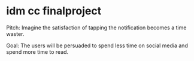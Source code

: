 # idm cc finalproject

Pitch: Imagine the satisfaction of tapping the notification becomes a time waster.

Goal: The users will be persuaded to spend less time on social media and spend more time to read.
